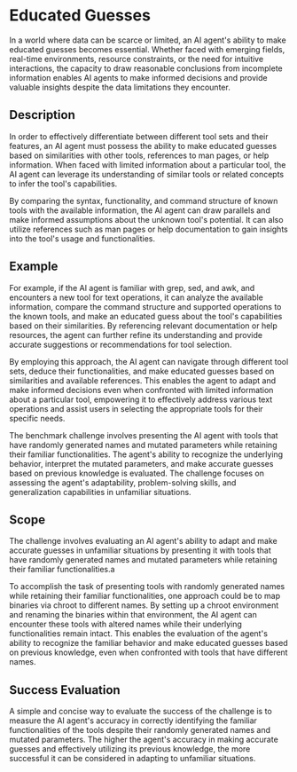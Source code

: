 # Educated Guesses

In a world where data can be scarce or limited, an AI agent's ability to make educated guesses becomes essential. Whether faced with emerging fields, real-time environments, resource constraints, or the need for intuitive interactions, the capacity to draw reasonable conclusions from incomplete information enables AI agents to make informed decisions and provide valuable insights despite the data limitations they encounter.

## Description

In order to effectively differentiate between different tool sets and their features, an AI agent must possess the ability to make educated guesses based on similarities with other tools, references to man pages, or help information. When faced with limited information about a particular tool, the AI agent can leverage its understanding of similar tools or related concepts to infer the tool's capabilities.

By comparing the syntax, functionality, and command structure of known tools with the available information, the AI agent can draw parallels and make informed assumptions about the unknown tool's potential. It can also utilize references such as man pages or help documentation to gain insights into the tool's usage and functionalities.

## Example

For example, if the AI agent is familiar with grep, sed, and awk, and encounters a new tool for text operations, it can analyze the available information, compare the command structure and supported operations to the known tools, and make an educated guess about the tool's capabilities based on their similarities. By referencing relevant documentation or help resources, the agent can further refine its understanding and provide accurate suggestions or recommendations for tool selection.

By employing this approach, the AI agent can navigate through different tool sets, deduce their functionalities, and make educated guesses based on similarities and available references. This enables the agent to adapt and make informed decisions even when confronted with limited information about a particular tool, empowering it to effectively address various text operations and assist users in selecting the appropriate tools for their specific needs.


The benchmark challenge involves presenting the AI agent with tools that have randomly generated names and mutated parameters while retaining their familiar functionalities. The agent's ability to recognize the underlying behavior, interpret the mutated parameters, and make accurate guesses based on previous knowledge is evaluated. The challenge focuses on assessing the agent's adaptability, problem-solving skills, and generalization capabilities in unfamiliar situations.

## Scope

The challenge involves evaluating an AI agent's ability to adapt and make accurate guesses in unfamiliar situations by presenting it with tools that have randomly generated names and mutated parameters while retaining their familiar functionalities.a

To accomplish the task of presenting tools with randomly generated names while retaining their familiar functionalities, one approach could be to map binaries via chroot to different names. By setting up a chroot environment and renaming the binaries within that environment, the AI agent can encounter these tools with altered names while their underlying functionalities remain intact. This enables the evaluation of the agent's ability to recognize the familiar behavior and make educated guesses based on previous knowledge, even when confronted with tools that have different names.


## Success Evaluation

A simple and concise way to evaluate the success of the challenge is to measure the AI agent's accuracy in correctly identifying the familiar functionalities of the tools despite their randomly generated names and mutated parameters. The higher the agent's accuracy in making accurate guesses and effectively utilizing its previous knowledge, the more successful it can be considered in adapting to unfamiliar situations.

